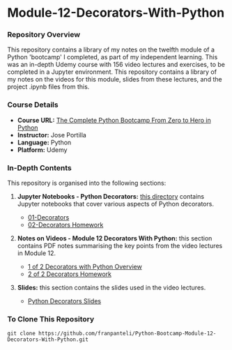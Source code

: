 # Module-12-Decorators-With-Python

### Repository Overview

This repository contains a library of my notes on the twelfth module of a Python 'bootcamp' I completed, as part of my independent learning. This was an in-depth Udemy course with 156 video lectures and exercises, to be completed in a Jupyter environment. This repository contains a library of my notes on the videos for this module, slides from these lectures, and the project .ipynb files from this.

### Course Details
- **Course URL:** [The Complete Python Bootcamp From Zero to Hero in Python](https://www.udemy.com/course/complete-python-bootcamp/?couponCode=ST18MT62524)
- **Instructor:** Jose Portilla
- **Language:** Python
- **Platform:** Udemy

### In-Depth Contents
This repository is organised into the following sections:

1. **Jupyter Notebooks - Python Decorators:**
   [this directory](https://github.com/franpanteli/Python-Bootcamp-Module-12-Decorators-With-Python/tree/main/Jupyter%20Notebooks%20-%20Python%20Decorators) contains Jupyter notebooks that cover various aspects of Python decorators.
   - [01-Decorators](https://github.com/franpanteli/Python-Bootcamp-Module-12-Decorators-With-Python/blob/main/Jupyter%20Notebooks%20-%20Python%20Decorators/01-Decorators.ipynb)
   - [02-Decorators Homework](https://github.com/franpanteli/Python-Bootcamp-Module-12-Decorators-With-Python/blob/main/Jupyter%20Notebooks%20-%20Python%20Decorators/02-Decorators%20Homework.ipynb)

2. **Notes on Videos - Module 12 Decorators With Python:**
   this section contains PDF notes summarising the key points from the video lectures in Module 12.
   - [1 of 2 Decorators with Python Overview](https://github.com/franpanteli/Python-Bootcamp-Module-12-Decorators-With-Python/blob/main/Notes%20on%20Videos%20-%20Module%2012%20Decorators%20With%20Python/1%20of%202%20Decorators%20with%20Python%20Overview.pdf)
   - [2 of 2 Decorators Homework](https://github.com/franpanteli/Python-Bootcamp-Module-12-Decorators-With-Python/blob/main/Notes%20on%20Videos%20-%20Module%2012%20Decorators%20With%20Python/2%20of%202%20Decorators%20Homework.pdf)

3. **Slides:**
   this section contains the slides used in the video lectures.
   - [Python Decorators Slides](https://github.com/franpanteli/Python-Bootcamp-Module-12-Decorators-With-Python/blob/main/Python%20Decorators%20Slides.pdf)

### To Clone This Repository
```
git clone https://github.com/franpanteli/Python-Bootcamp-Module-12-Decorators-With-Python.git

```
